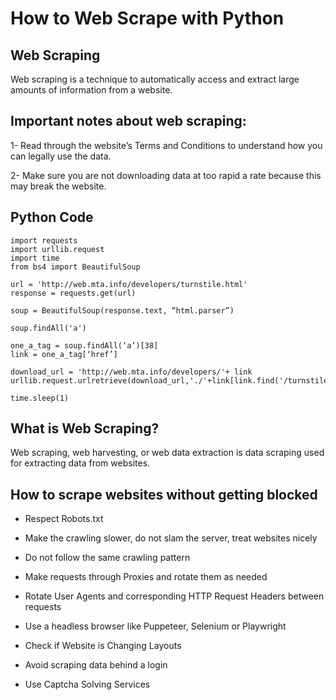 # How to Web Scrape with Python 

## Web Scraping 

Web scraping is a technique to automatically access and extract large amounts of information from a website.

## Important notes about web scraping:

1- Read through the website’s Terms and Conditions to understand how you can legally use the data.

2- Make sure you are not downloading data at too rapid a rate because this may break the website. 

## Python Code 

```
import requests
import urllib.request
import time
from bs4 import BeautifulSoup
```

```
url = 'http://web.mta.info/developers/turnstile.html'
response = requests.get(url)
```

`soup = BeautifulSoup(response.text, “html.parser”)`

`soup.findAll('a')`

```
one_a_tag = soup.findAll(‘a’)[38]
link = one_a_tag[‘href’]
```

```
download_url = 'http://web.mta.info/developers/'+ link
urllib.request.urlretrieve(download_url,'./'+link[link.find('/turnstile_')+1:])
```

`time.sleep(1)`

## What is Web Scraping? 

Web scraping, web harvesting, or web data extraction is data scraping used for extracting data from websites.

## How to scrape websites without getting blocked 

- Respect Robots.txt 

- Make the crawling slower, do not slam the server, treat websites nicely


- Do not follow the same crawling pattern


- Make requests through Proxies and rotate them as needed


- Rotate User Agents and corresponding HTTP Request Headers between requests

- Use a headless browser like Puppeteer, Selenium or Playwright

- Check if Website is Changing Layouts

- Avoid scraping data behind a login

- Use Captcha Solving Services

